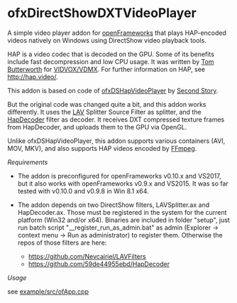 # ofxDirectShowDXTVideoPlayer

A simple video player addon for [openFrameworks](https://github.com/openframeworks/openFrameworks) that plays HAP-encoded videos natively on Windows using DirectShow video playback tools.

HAP is a video codec that is decoded on the GPU. Some of its benefits include fast decompression and low CPU usage. It was written by [Tom Butterworth](https://github.com/bangnoise) for [VIDVOX/VDMX](https://vidvox.net/). For further information on HAP, see http://hap.video/.

This addon is based on code of [ofxDSHapVideoPlayer](https://github.com/secondstory/ofxDSHapVideoPlayer) by [Second Story](https://github.com/secondstory).

But the original code was changed quite a bit, and this addon works differently. It uses the [LAV](https://github.com/Nevcairiel/LAVFilters) Splitter Source Filter as splitter, and the [HapDecoder](https://github.com/59de44955ebd/HapDecoder) filter as decoder. It receives DXT compressed texture frames from HapDecoder, and uploads them to the GPU via OpenGL.

Unlike ofxDSHapVideoPlayer, this addon supports various containers (AVI, MOV, MKV), and also supports HAP videos encoded by [FFmpeg](https://github.com/FFmpeg/FFmpeg).


*Requirements*

* The addon is preconfigured for openFrameworks v0.10.x and VS2017, but it also works with openFrameworks v0.9.x and VS2015. It was so far tested with v0.10.0 and v0.9.8 in Win 8.1 x64.

* The addon depends on two DirectShow filters, LAVSplitter.ax and HapDecoder.ax. Those must be registered in the system for the current platform (Win32 and/or x64). Binaries are included in folder "setup", just run batch script "__register_run_as_admin.bat" as admin (Explorer -> context menu -> Run as administrator) to register them. Otherwise the repos of those filters are here:
  * https://github.com/Nevcairiel/LAVFilters
  * https://github.com/59de44955ebd/HapDecoder


*Usage*

see [example/src/ofApp.cpp](example/src/ofApp.cpp)
